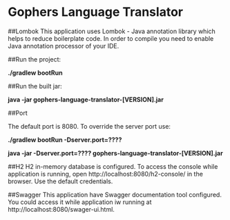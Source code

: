 # Gophers Language Translator

##Lombok
This application uses Lombok - Java annotation library which helps to reduce boilerplate code. In order to compile you need to enable Java
 annotation processor of your IDE.

##Run the project:
 
**./gradlew bootRun**

##Run the built jar:
 
**java -jar gophers-language-translator-[VERSION].jar**

##Port

The default port is 8080. To override the server port use:

**./gradlew bootRun -Dserver.port=????**

**java -jar -Dserver.port=???? gophers-language-translator-[VERSION].jar**

##H2
H2 in-memory database is configured. To access the console while application is running, open http://localhost:8080/h2-console/ in the browser.
Use the default credentials.

##Swagger
This application have Swagger documentation tool configured. You could access it while application iw running at http://localhost:8080/swager-ui.html.